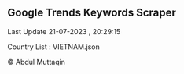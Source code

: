

## Google Trends Keywords Scraper 
 
Last Update 21-07-2023 , 20:29:15

Country List :
VIETNAM.json



© Abdul Muttaqin 
